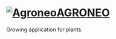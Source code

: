 # [![Agroneo](https://agroneo.net/ui/logo@28)AGRONEO](https://agroneo.com)
Growing application for plants. 
